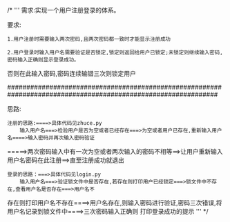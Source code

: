 /*
'''
需求:实现一个用户注册登录的体系。

要求:

	1.用户注册时需要输入两次密码,且两次密码都一致时才能显示注册成功

	2.用户登录时输入用户名需要验证是否锁定,锁定则返回给用户已锁定;未锁定则继续输入密码,密码输入正确则显示登录成功。
否则在此输入密码,密码连续输错三次则锁定用户

###############################################################################################################

思路:

	注册的思路:====>具体代码见zhuce.py
		输入用户名===>检验用户是否为空或者已经存在===>为空或者用户已存在,重新输入用户名====>输入密码并再次输入密码验证
=====>两次密码输入中有一次为空或者两次输入的密码不相等==>让用户重新输入用户名密码在此注册==>直至注册成功就退出

	登录的思路：===>具体代码见login.py
		输入用户名===>验证锁文件中是否存在,若存在则打印用户已经锁定===>锁文件中不存在,查看用户名是否存在===>用户名不
存在则打印用户名不存在====>用户名存在,则输入密码进行验证,密码三次错误,将用户名记录到锁文件中====>三次密码输入正确则
打印登录成功的提示
'''
*/

